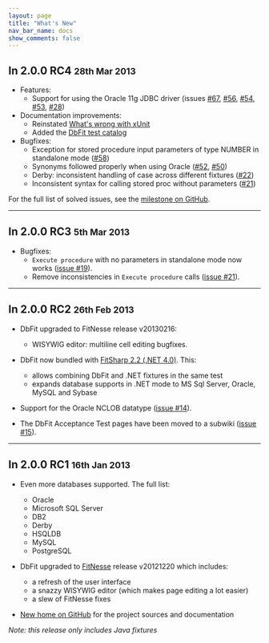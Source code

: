 ```yaml
---
layout: page
title: "What's New"
nav_bar_name: docs
show_comments: false
---
```

## In 2.0.0 RC4 <small>28th Mar 2013</small>

 *  Features:
     *  Support for using the Oracle 11g JDBC driver (issues [#67](https://github.com/benilovj/dbfit/pull/67), [#56](https://github.com/benilovj/dbfit/pull/56), [#54](https://github.com/benilovj/dbfit/issues/54), [#53](https://github.com/benilovj/dbfit/issues/53), [#28](https://github.com/benilovj/dbfit/issues/28))
 *  Documentation improvements:
     *  Reinstated [What's wrong with xUnit](http://benilovj.github.com/dbfit/docs/whats-wrong-with-xunit.html)
     *  Added the [DbFit test catalog](http://benilovj.github.com/dbfit/docs/writing-tests.html)
 *  Bugfixes:
     *  Exception for stored procedure input parameters of type NUMBER in standalone mode ([#58](https://github.com/benilovj/dbfit/issues/58))
     *  Synonyms followed properly when using Oracle ([#52](https://github.com/benilovj/dbfit/pull/52), [#50](https://github.com/benilovj/dbfit/issues/50))
     *  Derby: inconsistent handling of case across different fixtures ([#22](https://github.com/benilovj/dbfit/issues/22))
     *  Inconsistent syntax for calling stored proc without parameters ([#21](https://github.com/benilovj/dbfit/issues/21))

For the full list of solved issues, see the [milestone on GitHub](https://github.com/benilovj/dbfit/issues?milestone=3&state=closed).

<hr/>

## In 2.0.0 RC3 <small>5th Mar 2013</small>

 *  Bugfixes:
     *  `Execute procedure` with no parameters in standalone mode now works ([issue #19](https://github.com/benilovj/dbfit/issues/19)).
     *  Remove inconsistencies in `Execute procedure` calls ([issue #21](https://github.com/benilovj/dbfit/issues/21)).

<hr/>

## In 2.0.0 RC2 <small>26th Feb 2013</small>

 *  DbFit upgraded to FitNesse release v20130216:
     *  WISYWIG editor: multiline cell editing bugfixes.

 *  DbFit now bundled with [FitSharp 2.2 (.NET 4.0)](http://www.syterra.com/FitSharp.html). This:
     *  allows combining DbFit and .NET fixtures in the same test
     *  expands database supports in .NET mode to MS Sql Server, Oracle, MySQL and Sybase

 *  Support for the Oracle NCLOB datatype ([issue #14](https://github.com/benilovj/dbfit/issues/14)).

 *  The DbFit Acceptance Test pages have been moved to a subwiki ([issue #15](https://github.com/benilovj/dbfit/pull/15)).

<hr/>

## In 2.0.0 RC1 <small>16th Jan 2013</small>

 *  Even more databases supported. The full list:
     *  Oracle
     *  Microsoft SQL Server
     *  DB2
     *  Derby
     *  HSQLDB
     *  MySQL
     *  PostgreSQL

 *  DbFit upgraded to [FitNesse](http://fitnesse.org) release v20121220 which includes:
     *  a refresh of the user interface
     *  a snazzy WISYWIG editor (which makes page editing a lot easier)
     *  a slew of FitNesse fixes

 *  [New home on GitHub](https://benilovj.github.com/dbfit/) for the project sources and documentation

*Note: this release only includes Java fixtures*
